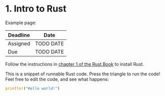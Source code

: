 # 1. Intro to Rust

Example page:

| Deadline  | Date      |
| --------- | --------- |
| Assigned  | TODO DATE |
| Due       | TODO DATE |

Follow the instructions in [chapter 1 of the Rust Book](https://doc.rust-lang.org/book/ch01-00-getting-started.html)
to install Rust.

This is a snippet of runnable Rust code. Press the triangle to run the code! Feel free to edit the code, and see what happens:

```rust
println!("Hello world!")
```